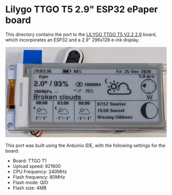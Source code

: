 # Lilygo TTGO T5 2.9" ESP32 ePaper board

This directory contains the port to the
[LILYGO TTGO T5 V2.2 2.9](www.lilygo.cn/prod_view.aspx?TypeId=50031&Id=1146&FId=t3:50031:3)
board, which incorporates an ESP32 and a 2.9" 296x128 e-ink display.

![alt_text, width="200"](./TTGO_T5_2.9_v2.2.jpg)

This port was built using the Arduinio IDE, with the following settings for the board:

  - Board: TTGO T1
  - Upload speed: 921600
  - CPU Frequency: 240MHz
  - Flash frequency: 80MHz
  - Flash mode: QIO
  - Flash size: 4MB
